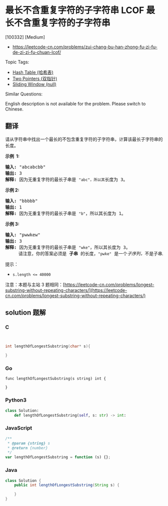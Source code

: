 # 最长不含重复字符的子字符串 LCOF 最长不含重复字符的子字符串

[100332] [Medium]

- https://leetcode-cn.com/problems/zui-chang-bu-han-zhong-fu-zi-fu-de-zi-zi-fu-chuan-lcof/

Topic Tags:

- [Hash Table (哈希表)](https://leetcode-cn.com/tag/hash-table/)
- [Two Pointers (双指针)](https://leetcode-cn.com/tag/two-pointers/)
- [Sliding Window (null)](https://leetcode-cn.com/tag/sliding-window/)

Similar Questions:

English description is not available for the problem. Please switch to Chinese.

## 翻译

请从字符串中找出一个最长的不包含重复字符的子字符串，计算该最长子字符串的长度。

**示例  1:**

<pre><strong>输入: </strong>"abcabcbb"
<strong>输出: </strong>3 
<strong>解释:</strong> 因为无重复字符的最长子串是 <code>"abc"，所以其</code>长度为 3。
</pre>

**示例 2:**

<pre><strong>输入: </strong>"bbbbb"
<strong>输出: </strong>1
<strong>解释: </strong>因为无重复字符的最长子串是 <code>"b"</code>，所以其长度为 1。
</pre>

**示例 3:**

<pre><strong>输入: </strong>"pwwkew"
<strong>输出: </strong>3
<strong>解释: </strong>因为无重复字符的最长子串是&nbsp;<code>"wke"</code>，所以其长度为 3。
&nbsp;    请注意，你的答案必须是 <strong>子串 </strong>的长度，<code>"pwke"</code>&nbsp;是一个<em>子序列，</em>不是子串。
</pre>

提示：

- `s.length <= 40000`

注意：本题与主站 3 题相同：[https://leetcode-cn.com/problems/longest-substring-without-repeating-characters/](https://leetcode-cn.com/problems/longest-substring-without-repeating-characters/)

## solution 题解

### C

```c


int lengthOfLongestSubstring(char* s){

}


```

### Go

```golang
func lengthOfLongestSubstring(s string) int {

}
```

### Python3

```python
class Solution:
    def lengthOfLongestSubstring(self, s: str) -> int:
```

### JavaScript

```javascript
/**
 * @param {string} s
 * @return {number}
 */
var lengthOfLongestSubstring = function (s) {};
```

### Java

```java
class Solution {
    public int lengthOfLongestSubstring(String s) {

    }
}
```
